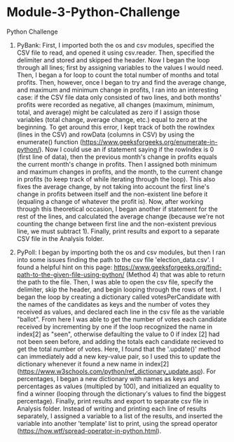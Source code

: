 # Module-3-Python-Challenge
Python Challenge

1. PyBank:
First, I imported both the os and csv modules, specified the CSV file to read, and opened it using csv.reader. Then, specified the delimiter and stored and skipped the header. Now I began the loop through all lines; first by assigning variables to the values I would need. Then, I began a for loop to count the total number of months and total profits.
Then, however, once I began to try and find the average change, and maximum and minimum change in profits, I ran into an interesting case: if the CSV file data only consisted of two lines, and both months' profits were recorded as negative, all changes (maximum, minimum, total, and average) might be calculated as zero if I assign those variables (total change, average change, etc.) equal to zero at the beginning. To get around this error, I kept track of both the rowIndex (lines in the CSV) and rowData (columns in CSV) by using the enumerate() function (https://www.geeksforgeeks.org/enumerate-in-python/). Now I could use an if statement saying if the rowIndex is 0 (first line of data), then the previous month's change in profits equals the current month's change in profits. Then I assigned both minimum and maximum changes in profits, and the month, to the current change in profits (to keep track of while iterating through the loop). This also fixes the average change, by not taking into account the first line's change in profits between itself and the non-existent line before it (equaling a change of whatever the profit is).
Now, after working through this theoretical occasion, I began another if statement for the rest of the lines, and calculated the average change (because we're not counting the change between first line and the non-existent previous line, we must subtract 1).
Finally, print results and export to a separate CSV file in the Analysis folder.

2. PyPoll: 
I began by importing both the os and csv modules, but then I ran into some issues finding the path to the csv file 'election_data.csv'. I found a helpful hint on this page: https://www.geeksforgeeks.org/find-path-to-the-given-file-using-python/ (Method 4) that was able to return the path to the file. Then, I was able to open the csv file, specify the delimiter, skip the header, and begin looping through the rows of text. 
I began the loop by creating a dictionary called votesPerCandidate with the names of the candidates as keys and the number of votes they received as values, and declared each line in the csv file as the variable "ballot". From here I was able to get the number of votes each candidate received by incrementing by one if the loop recognized the name in index[2] as "seen", otherwise defaulting the value to 0 if index [2] had not been seen before, and adding the totals each candidate recieved to get the total number of votes. Here, I found that the '.update()' method can immediately add a new key-value pair, so I used this to update the dictionary whenever it found a new name in index[2] (https://www.w3schools.com/python/ref_dictionary_update.asp). 
For percentages, I began a new dictionary with names as keys and percentages as values (multipled by 100), and initialized an equality to find a winner (looping through the dictionary's values to find the biggest percentage). 
Finally, print results and export to separate csv file in Analysis folder. Instead of writing and printing each line of results separately, I assigned a variable to a list of the results, and inserted the variable into another 'template' list to print, using the spread operator (https://how.wtf/spread-operator-in-python.html).